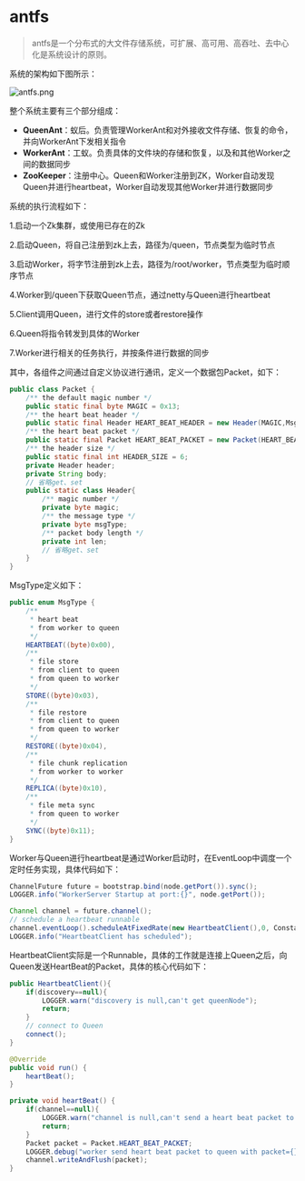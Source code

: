 # antfs


> antfs是一个分布式的大文件存储系统，可扩展、高可用、高吞吐、去中心化是系统设计的原则。


系统的架构如下图所示：

![antfs.png](http://upload-images.jianshu.io/upload_images/5417792-dc7d458adeaed6ca.png?imageMogr2/auto-orient/strip%7CimageView2/2/w/1240)

整个系统主要有三个部分组成：

- **QueenAnt**：蚁后。负责管理WorkerAnt和对外接收文件存储、恢复的命令，并向WorkerAnt下发相关指令
- **WorkerAnt**：工蚁。负责具体的文件块的存储和恢复，以及和其他Worker之间的数据同步
- **ZooKeeper**：注册中心。Queen和Worker注册到ZK，Worker自动发现Queen并进行heartbeat，Worker自动发现其他Worker并进行数据同步

系统的执行流程如下：

1.启动一个Zk集群，或使用已存在的Zk

2.启动Queen，将自己注册到zk上去，路径为/queen，节点类型为临时节点

3.启动Worker，将字节注册到zk上去，路径为/root/worker，节点类型为临时顺序节点

4.Worker到/queen下获取Queen节点，通过netty与Queen进行heartbeat

5.Client调用Queen，进行文件的store或者restore操作

6.Queen将指令转发到具体的Worker

7.Worker进行相关的任务执行，并按条件进行数据的同步

其中，各组件之间通过自定义协议进行通讯，定义一个数据包Packet，如下：
``` java
public class Packet {
    /** the default magic number */
    public static final byte MAGIC = 0x13;
    /** the heart beat header */
    public static final Header HEART_BEAT_HEADER = new Header(MAGIC,MsgType.HEARTBEAT.getVal(),0);
    /** the heart beat packet */
    public static final Packet HEART_BEAT_PACKET = new Packet(HEART_BEAT_HEADER,null);
    /** the header size */
    public static final int HEADER_SIZE = 6;
    private Header header;
    private String body;
    // 省略get、set
    public static class Header{
        /** magic number */
        private byte magic;
        /** the message type */
        private byte msgType;
        /** packet body length */
        private int len;
        // 省略get、set
    }
}
```
MsgType定义如下：
``` java
public enum MsgType {
    /**
     * heart beat
     * from worker to queen
     */
    HEARTBEAT((byte)0x00),
    /**
     * file store
     * from client to queen
     * from queen to worker
     */
    STORE((byte)0x03),
    /**
     * file restore
     * from client to queen
     * from queen to worker
     */
    RESTORE((byte)0x04),
    /**
     * file chunk replication
     * from worker to worker
     */
    REPLICA((byte)0x10),
    /**
     * file meta sync
     * from queen to worker
     */
    SYNC((byte)0x11);
}
```

Worker与Queen进行heartbeat是通过Worker启动时，在EventLoop中调度一个定时任务实现，具体代码如下：
``` java
ChannelFuture future = bootstrap.bind(node.getPort()).sync();
LOGGER.info("WorkerServer Startup at port:{}", node.getPort());

Channel channel = future.channel();
// schedule a heartbeat runnable
channel.eventLoop().scheduleAtFixedRate(new HeartbeatClient(),0, Constants.HEART_BEAT_PERIOD,TimeUnit.SECONDS);
LOGGER.info("HeartbeatClient has scheduled");
```
HeartbeatClient实际是一个Runnable，具体的工作就是连接上Queen之后，向Queen发送HeartBeat的Packet，具体的核心代码如下：
``` java
public HeartbeatClient(){
    if(discovery==null){
        LOGGER.warn("discovery is null,can't get queenNode");
        return;
    }
    // connect to Queen
    connect();
}

@Override
public void run() {
    heartBeat();
}

private void heartBeat() {
    if(channel==null){
        LOGGER.warn("channel is null,can't send a heart beat packet to queen");
        return;
    }
    Packet packet = Packet.HEART_BEAT_PACKET;
    LOGGER.debug("worker send heart beat packet to queen with packet={},remoteAddress={}",packet,channel.remoteAddress());
    channel.writeAndFlush(packet);
}
```

